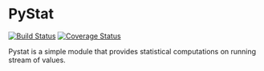 # PyStat

[![Build Status](https://travis-ci.org/cesarghali/PyStat.svg?branch=master)](https://travis-ci.org/cesarghali/PyStat) [![Coverage Status](https://coveralls.io/repos/github/cesarghali/PyStat/badge.svg?branch=master)](https://coveralls.io/github/cesarghali/PyStat?branch=master)

Pystat is a simple module that provides statistical computations on running stream of values.

